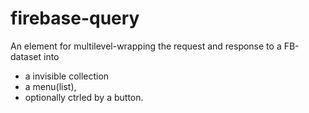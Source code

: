 # firebase-query

An element for multilevel-wrapping the request and response to a FB-dataset into 
- a invisible collection
- a menu(list), 
- optionally ctrled by a button.
 
## 
